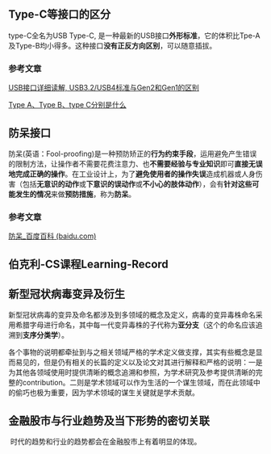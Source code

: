 ## Type-C等接口的区分

type-C全名为USB Type-C, 是一种最新的USB接口**外形标准**，它的体积比Tpe-A及Type-B均小得多。这种接口**没有正反方向区别**，可以随意插拔。

### 参考文章

[USB接口详细读解, USB3.2/USB4标准与Gen2和Gen1的区别](https://www.bilibili.com/read/cv7275014/)

[Type A、Type B、type C分别是什么](https://new.qq.com/rain/a/20200626A0HRTH00)

## 防呆接口

防呆(英语：Fool-proofing)是一种预防矫正的**行为约束手段**，运用避免产生错误的限制方法，让操作者不需要花费注意力、也**不需要经验与专业知识**即可**直接无误地完成正确的操作**。在工业设计上，为了**避免使用者的操作失误**造成机器或人身伤害（包括**无意识的动作**或**下意识的误动作**或**不小心的肢体动作**），会有**针对这些可能发生的情况**来做**预防措施**，称为**防呆**。

### 参考文章

[防呆_百度百科 (baidu.com)](https://baike.baidu.com/item/防呆/2610192)



## 伯克利-CS课程Learning-Record



## 新型冠状病毒变异及衍生

​	新型冠状病毒的变异及命名都涉及到多领域的概念及定义，病毒的变异毒株命名采用希腊字母进行命名，其中每一代变异毒株的子代称为**亚分支**（这个的命名应该追溯到**支序分类学**）。

​	各个事物的说明都牵扯到与之相关领域严格的学术定义做支撑，其实有些概念是显而易见的，但是仍有相关的长篇的定义以及论文对其进行解释和严格的说明：一是为其他各领域使用时提供清晰的概念追溯和参照，为学术研究及参考提供清晰的完整的contribution。二则是学术领域可以作为生活的一个谋生领域，而在此领域中的偷巧也极为重要，因为学术领域的谋生关键就是学术贡献。

## 金融股市与行业趋势及当下形势的密切关联

​	时代的趋势和行业的趋势都会在金融股市上有着明显的体现。



